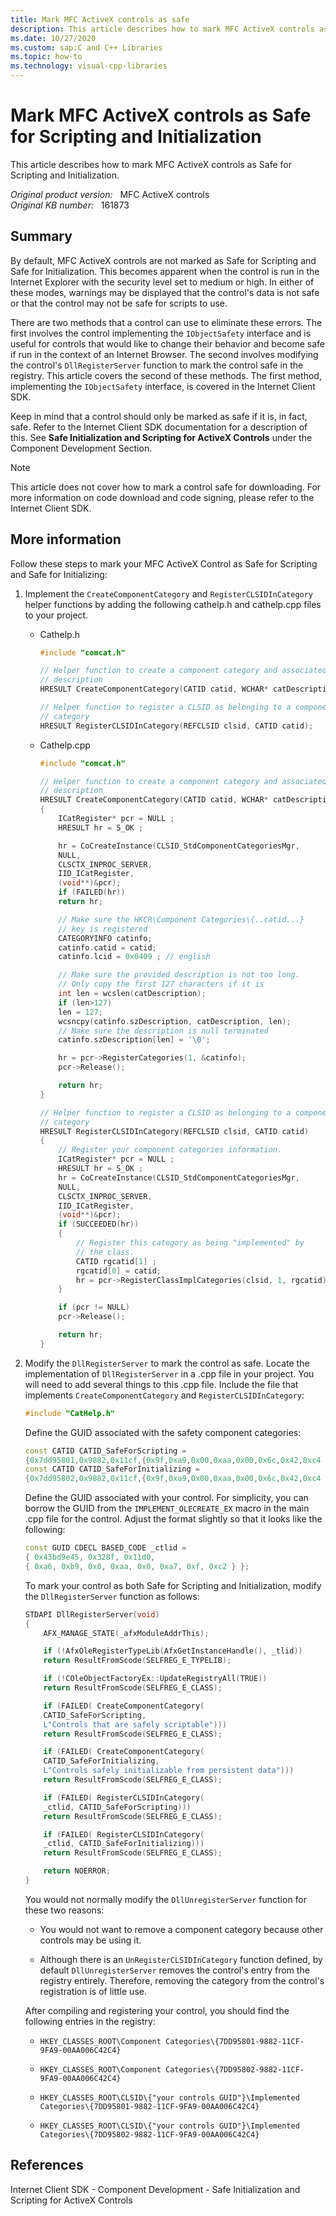 ```yaml
---
title: Mark MFC ActiveX controls as safe
description: This article describes how to mark MFC ActiveX controls as safe for Scripting and Initialization.
ms.date: 10/27/2020
ms.custom: sap:C and C++ Libraries
ms.topic: how-to
ms.technology: visual-cpp-libraries
---
```

# Mark MFC ActiveX controls as Safe for Scripting and Initialization

This article describes how to mark MFC ActiveX controls as Safe for Scripting and Initialization.

_Original product version:_ &nbsp; MFC ActiveX controls  
_Original KB number:_ &nbsp; 161873

## Summary

By default, MFC ActiveX controls are not marked as Safe for Scripting and Safe for Initialization. This becomes apparent when the control is run in the Internet Explorer with the security level set to medium or high. In either of these modes, warnings may be displayed that the control's data is not safe or that the control may not be safe for scripts to use.

There are two methods that a control can use to eliminate these errors. The first involves the control implementing the `IObjectSafety` interface and is useful for controls that would like to change their behavior and become safe if run in the context of an Internet Browser. The second involves modifying the control's `DllRegisterServer` function to mark the control safe in the registry. This article covers the second of these methods. The first method, implementing the `IObjectSafety` interface, is covered in the Internet Client SDK.

Keep in mind that a control should only be marked as safe if it is, in fact, safe. Refer to the Internet Client SDK documentation for a description of this. See **Safe Initialization and Scripting for ActiveX Controls** under the Component Development Section.

> [!NOTE]
> This article does not cover how to mark a control safe for downloading. For more information on code download and code signing, please refer to the Internet Client SDK.

## More information

Follow these steps to mark your MFC ActiveX Control as Safe for Scripting and Safe for Initializing:

1. Implement the `CreateComponentCategory` and `RegisterCLSIDInCategory` helper functions by adding the following cathelp.h and cathelp.cpp files to your project.

    - Cathelp.h

        ```cpp
        #include "comcat.h"

        // Helper function to create a component category and associated
        // description
        HRESULT CreateComponentCategory(CATID catid, WCHAR* catDescription);

        // Helper function to register a CLSID as belonging to a component
        // category
        HRESULT RegisterCLSIDInCategory(REFCLSID clsid, CATID catid);
        ```

    - Cathelp.cpp

        ```cpp
        #include "comcat.h"

        // Helper function to create a component category and associated
        // description
        HRESULT CreateComponentCategory(CATID catid, WCHAR* catDescription)
        {
            ICatRegister* pcr = NULL ;
            HRESULT hr = S_OK ;

            hr = CoCreateInstance(CLSID_StdComponentCategoriesMgr,
            NULL,
            CLSCTX_INPROC_SERVER,
            IID_ICatRegister,
            (void**)&pcr);
            if (FAILED(hr))
            return hr;

            // Make sure the HKCR\Component Categories\{..catid...}
            // key is registered
            CATEGORYINFO catinfo;
            catinfo.catid = catid;
            catinfo.lcid = 0x0409 ; // english

            // Make sure the provided description is not too long.
            // Only copy the first 127 characters if it is
            int len = wcslen(catDescription);
            if (len>127)
            len = 127;
            wcsncpy(catinfo.szDescription, catDescription, len);
            // Make sure the description is null terminated
            catinfo.szDescription[len] = '\0';

            hr = pcr->RegisterCategories(1, &catinfo);
            pcr->Release();

            return hr;
        }

        // Helper function to register a CLSID as belonging to a component
        // category
        HRESULT RegisterCLSIDInCategory(REFCLSID clsid, CATID catid)
        {
            // Register your component categories information.
            ICatRegister* pcr = NULL ;
            HRESULT hr = S_OK ;
            hr = CoCreateInstance(CLSID_StdComponentCategoriesMgr,
            NULL,
            CLSCTX_INPROC_SERVER,
            IID_ICatRegister,
            (void**)&pcr);
            if (SUCCEEDED(hr))
            {
                // Register this category as being "implemented" by
                // the class.
                CATID rgcatid[1] ;
                rgcatid[0] = catid;
                hr = pcr->RegisterClassImplCategories(clsid, 1, rgcatid);
            }

            if (pcr != NULL)
            pcr->Release();

            return hr;
        }
        ```

2. Modify the `DllRegisterServer` to mark the control as safe. Locate the implementation of `DllRegisterServer` in a .cpp file in your project. You will need to add several things to this .cpp file. Include the file that implements `CreateComponentCategory` and `RegisterCLSIDInCategory`:

    ```cpp
    #include "CatHelp.h"
    ```

    Define the GUID associated with the safety component categories:

    ```cpp
    const CATID CATID_SafeForScripting =
    {0x7dd95801,0x9882,0x11cf,{0x9f,0xa9,0x00,0xaa,0x00,0x6c,0x42,0xc4 }} ;
    const CATID CATID_SafeForInitializing =
    {0x7dd95802,0x9882,0x11cf,{0x9f,0xa9,0x00,0xaa,0x00,0x6c,0x42,0xc4 }} ;
    ```

    Define the GUID associated with your control. For simplicity, you can borrow the GUID from the `IMPLEMENT_OLECREATE_EX` macro in the main .cpp file for the control. Adjust the format slightly so that it looks like the following:

    ```cpp
    const GUID CDECL BASED_CODE _ctlid =
    { 0x43bd9e45, 0x328f, 0x11d0,
    { 0xa6, 0xb9, 0x0, 0xaa, 0x0, 0xa7, 0xf, 0xc2 } };
    ```

    To mark your control as both Safe for Scripting and Initialization, modify the `DllRegisterServer` function as follows:

    ```cpp
    STDAPI DllRegisterServer(void)
    {
        AFX_MANAGE_STATE(_afxModuleAddrThis);

        if (!AfxOleRegisterTypeLib(AfxGetInstanceHandle(), _tlid))
        return ResultFromScode(SELFREG_E_TYPELIB);

        if (!COleObjectFactoryEx::UpdateRegistryAll(TRUE))
        return ResultFromScode(SELFREG_E_CLASS);

        if (FAILED( CreateComponentCategory(
        CATID_SafeForScripting,
        L"Controls that are safely scriptable")))
        return ResultFromScode(SELFREG_E_CLASS);

        if (FAILED( CreateComponentCategory(
        CATID_SafeForInitializing,
        L"Controls safely initializable from persistent data")))
        return ResultFromScode(SELFREG_E_CLASS);

        if (FAILED( RegisterCLSIDInCategory(
        _ctlid, CATID_SafeForScripting)))
        return ResultFromScode(SELFREG_E_CLASS);

        if (FAILED( RegisterCLSIDInCategory(
        _ctlid, CATID_SafeForInitializing)))
        return ResultFromScode(SELFREG_E_CLASS);

        return NOERROR;
    }
    ```

    You would not normally modify the `DllUnregisterServer` function for these two reasons:

    - You would not want to remove a component category because other controls may be using it.

    - Although there is an `UnRegisterCLSIDInCategory` function defined, by default `DllUnregisterServer` removes the control's entry from the registry entirely. Therefore, removing the category from the control's registration is of little use.

    After compiling and registering your control, you should find the following entries in the registry:

    - `HKEY_CLASSES_ROOT\Component Categories\{7DD95801-9882-11CF-9FA9-00AA006C42C4}`

    - `HKEY_CLASSES_ROOT\Component Categories\{7DD95802-9882-11CF-9FA9-00AA006C42C4}`

    - `HKEY_CLASSES_ROOT\CLSID\{"your controls GUID"}\Implemented Categories\{7DD95801-9882-11CF-9FA9-00AA006C42C4}`

    - `HKEY_CLASSES_ROOT\CLSID\{"your controls GUID"}\Implemented Categories\{7DD95802-9882-11CF-9FA9-00AA006C42C4}`

## References

Internet Client SDK - Component Development - Safe Initialization and Scripting for ActiveX Controls
